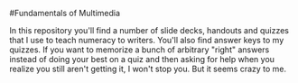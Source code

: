 #Fundamentals of Multimedia

In this repository you'll find a number of slide decks, handouts and quizzes that I use to teach numeracy to writers. You'll also find answer keys to my quizzes. If you want to memorize a bunch of arbitrary "right" answers instead of doing your best on a quiz and then asking for help when you realize you still aren't getting it, I won't stop you. But it seems crazy to me. 
